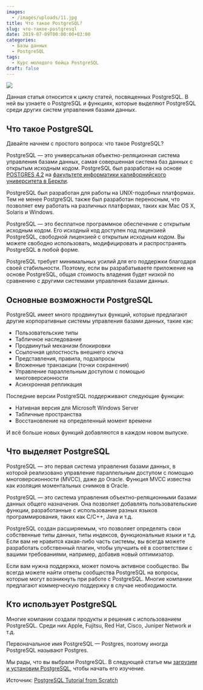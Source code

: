 ```yaml
---
images:
  - /images/uploads/11.jpg
title: Что такое PostgreSQL?
slug: что-такое-postgresql
date: 2019-07-09T00:00:00+03:00
categories:
  - Базы данных
  - PostgreSQL
tags:
  - Курс молодого бойца PostgreSQL
draft: false
---
```


![](/images/uploads/11.jpg)

Данная статья относится к циклу статей, посвященных PostgreSQL. В ней вы узнаете о PostgreSQL и функциях, которые выделяют
PostgreSQL среди других систем управления базами данных.

## Что такое PostgreSQL

Давайте начнем с простого вопроса: что такое PostgreSQL?

PostgreSQL — это универсальная объектно-реляционная система управления базами данных, самая совершенная система баз данных
с открытым исходным кодом. PostgreSQL был разработан на основе [POSTGRES 4.2](http://db.cs.berkeley.edu/postgres.html)
на [факультете информатики калифорнийского университета в Беркли](https://www.cs.berkeley.edu/).

PostgreSQL был разработан для работы на UNIX-подобных платформах. Тем не менее PostgreSQL также был разработан переносным,
что позволяет ему работать на различных платформах, таких как Mac OS X, Solaris и Windows.

PostgreSQL — это бесплатное программное обеспечение с открытым исходным кодом. Его исходный код доступен под лицензией
PostgreSQL, свободной лицензией с открытым исходным кодом. Вы можете свободно использовать, модифицировать и распространять
PostgreSQL в любой форме.

PostgreSQL требует минимальных усилий для его поддержки благодаря своей стабильности. Поэтому, если вы разрабатываете
приложение на основе PostgreSQL, общая стоимость владения будет низкой по сравнению с другими системами управления базами данных.

## Основные возможности PostgreSQL

PostgreSQL имеет много продвинутых функций, которые предлагают другие корпоративные системы управления базами данных,
такие как:

- Пользовательские типы
- Табличное наследование
- Продвинутый механизм блокировки
- Ссылочная целостность внешнего ключа
- Представления, правила, подзапросы
- Вложенные транзакции (точки сохранения)
- Управление параллельным доступом с помощью многоверсионности
- Асинхронная репликация

Последние версии PostgreSQL поддерживают следующие функции:

- Нативная версия для Microsoft Windows Server
- Табличные пространства
- Восстановление на определенный момент времени

И всё больше новых функций добавляются в каждом новом выпуске.

## Что выделяет PostgreSQL

PostgreSQL — это первая система управления базами данных, в которой реализовано управление параллельным доступом с
помощью многоверсионности (MVCC), даже до Oracle. Функция MVCC известна как изоляция моментальных снимков в Oracle.

PostgreSQL — это система управления объектно-реляционными базами данных общего назначения. Она позволяет добавлять
пользовательские функции, разработанные с использование разных языков программирования, таких как C/C++, Java и т.д.

PostgreSQL создан расширяемым, что позволяет определять свои собственные типы данных, типы индексов, функциональные
языки и т.д. Если вам не нравится какая-либо часть системы, вы всегда можете разработать собственный плагин, чтобы
улучшить её в соответствии с вашими требованиями, например, добавив новый оптимизатор.

Если вам нужна поддержка, может помочь активное сообщество. Вы всегда можете найти ответы сообщества PostgreSQL на вопросы,
которые могут возникнуть при работе с PostgreSQL. Многие компании предлагают коммерческую поддержку в случае необходимости.

## Кто использует PostgreSQL

Многие компании создали продукты и решения с использованием PostgreSQL. Среди них Apple, Fujitsu, Red Hat, Cisco,
Juniper Network и т.д.

Первоначальное имя PostgreSQL — Postgres, поэтому иногда PostgreSQL называют Postgres.

Мы рады, что вы выбрали PostgreSQL. В следующей статье мы [загрузим и установим PostgreSQL](https://itdoxy.com/установка-postgresql/),
чтобы начать его изучение.

Источник: [PostgreSQL Tutorial from Scratch](http://www.postgresqltutorial.com/)
